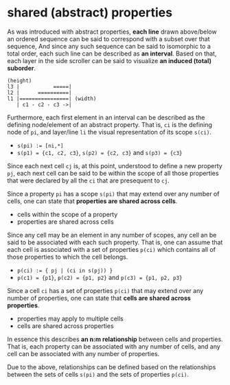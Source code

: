 
<!-- ======================================================================= -->
# shared (abstract) properties

As was introduced with abstract properties, **each line** drawn above/below
an ordered sequence can be said to correspond with a subset over that sequence,
And since any such sequence can be said to isomorphic to a total order, each
such line can be described as **an interval**. Based on that, each layer in
the side scroller can be said to visualize **an induced (total) suborder**.

```
(height)
l3 |           =====|
l2 |      ==========|
l1 |================| (width)
   | c1 - c2 - c3 ->|
```

Furthermore, each first element in an interval can be described as the defining
node/element of an abstract property. That is, `ci` is the defining node of
`pi`, and layer/line `li` the visual representation of its scope `s(ci)`.

* `s(pi) := [ni,*]`
* `s(p1) = {c1, c2, c3}`, `s(p2) = {c2, c3}` and `s(p3) = {c3}`

Since each next cell `cj` is, at this point, understood to define a new property
`pj`, each next cell can be said to be within the scope of all those properties
that were declared by all the `ci` that are presequent to `cj`.

Since a property `pi` has a scope `s(pi)` that may extend over any number of
cells, one can state that **properties are shared across cells**.

* cells within the scope of a property
* properties are shared across cells

Since any cell may be an element in any number of scopes, any cell an be said
to be associated with each such property. That is, one can assume that each
cell is associated with a set of properties `p(ci)` which contains all of
those properties to which the cell belongs.

* `p(ci) := { pj | (ci in s(pj)) }`
* `p(c1) = {p1}`, `p(c2) = {p1, p2}` and `p(c3) = {p1, p2, p3}`

Since a cell `ci` has a set of properties `p(ci)` that may extend over any
number of properties, one can state that **cells are shared across properties**.

* properties may apply to multiple cells
* cells are shared across properties

In essence this describes **an n:m relationship** between cells and properties.
That is, each property can be associated with any number of cells, and any cell
can be associated with any number of properties.

Due to the above, relationships can be defined based on the relationships
between the sets of cells `s(pi)` and the sets of properties `p(ci)`.
